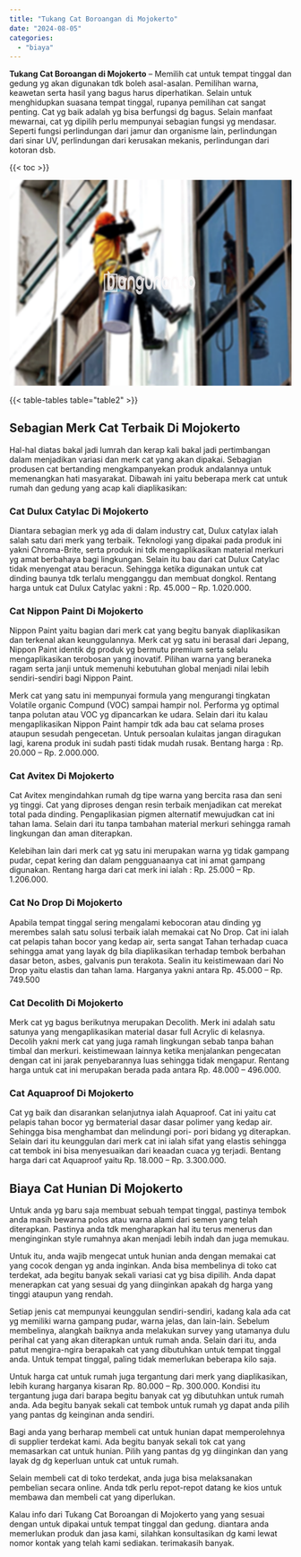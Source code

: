 ```yaml
---
title: "Tukang Cat Boroangan di Mojokerto"
date: "2024-08-05"
categories: 
  - "biaya"
---
```


**Tukang Cat Boroangan di Mojokerto** – Memilih cat untuk tempat tinggal dan gedung yg akan digunakan tdk boleh asal-asalan. Pemilihan warna, keawetan serta hasil yang bagus harus diperhatikan. Selain untuk menghidupkan suasana tempat tinggal, rupanya pemilihan cat sangat penting. Cat yg baik adalah yg bisa berfungsi dg bagus. Selain manfaat mewarnai, cat yg dipilih perlu mempunyai sebagian fungsi yg mendasar. Seperti fungsi perlindungan dari jamur dan organisme lain, perlindungan dari sinar UV, perlindungan dari kerusakan mekanis, perlindungan dari kotoran dsb.

{{< toc >}}

![Tukang Cat Boroangan di Mojokerto](/images/jasa-cat-murah09.png)

{{< table-tables table="table2" >}}

## Sebagian Merk Cat Terbaik Di Mojokerto

Hal-hal diatas bakal jadi lumrah dan kerap kali bakal jadi pertimbangan dalam menjadikan variasi dan merk cat yang akan dipakai. Sebagian produsen cat bertanding mengkampanyekan produk andalannya untuk memenangkan hati masyarakat. Dibawah ini yaitu beberapa merk cat untuk rumah dan gedung yang acap kali diaplikasikan:

### Cat Dulux Catylac Di Mojokerto

Diantara sebagian merk yg ada di dalam industry cat, Dulux catylax ialah salah satu dari merk yang terbaik. Teknologi yang dipakai pada produk ini yakni Chroma-Brite, serta produk ini tdk mengaplikasikan material merkuri yg amat berbahaya bagi lingkungan. Selain itu bau dari cat Dulux Catylac tidak menyengat atau beracun. Sehingga ketika digunakan untuk cat dinding baunya tdk terlalu mengganggu dan membuat dongkol. Rentang harga untuk cat Dulux Catylac yakni : Rp. 45.000 – Rp. 1.020.000.

### Cat Nippon Paint Di Mojokerto

Nippon Paint yaitu bagian dari merk cat yang begitu banyak diaplikasikan dan terkenal akan keunggulannya. Merk cat yg satu ini berasal dari Jepang, Nippon Paint identik dg produk yg bermutu premium serta selalu mengaplikasikan terobosan yang inovatif. Pilihan warna yang beraneka ragam serta janji untuk memenuhi kebutuhan global menjadi nilai lebih sendiri-sendiri bagi Nippon Paint.

Merk cat yang satu ini mempunyai formula yang mengurangi tingkatan Volatile organic Compund (VOC) sampai hampir nol. Performa yg optimal tanpa polutan atau VOC yg dipancarkan ke udara. Selain dari itu kalau mengaplikasikan Nippon Paint hampir tdk ada bau cat selama proses ataupun sesudah pengecetan. Untuk persoalan kulaitas jangan diragukan lagi, karena produk ini sudah pasti tidak mudah rusak. Bentang harga : Rp. 20.000 – Rp. 2.000.000.

### Cat Avitex Di Mojokerto

Cat Avitex mengindahkan rumah dg tipe warna yang bercita rasa dan seni yg tinggi. Cat yang diproses dengan resin terbaik menjadikan cat merekat total pada dinding. Pengaplikasian pigmen alternatif mewujudkan cat ini tahan lama. Selain dari itu tanpa tambahan material merkuri sehingga ramah lingkungan dan aman diterapkan.

Kelebihan lain dari merk cat yg satu ini merupakan warna yg tidak gampang pudar, cepat kering dan dalam pengguanaanya cat ini amat gampang digunakan. Rentang harga dari cat merk ini ialah : Rp. 25.000 – Rp. 1.206.000.

### Cat No Drop Di Mojokerto

Apabila tempat tinggal sering mengalami kebocoran atau dinding yg merembes salah satu solusi terbaik ialah memakai cat No Drop. Cat ini ialah cat pelapis tahan bocor yang kedap air, serta sangat Tahan terhadap cuaca sehingga amat yang layak dg bila diaplikasikan terhadap tembok berbahan dasar beton, asbes, galvanis pun terakota. Sealin itu keistimewaan dari No Drop yaitu elastis dan tahan lama. Harganya yakni antara Rp. 45.000 – Rp. 749.500

### Cat Decolith Di Mojokerto

Merk cat yg bagus berikutnya merupakan Decolith. Merk ini adalah satu satunya yang mengaplikasikan material dasar full Acrylic di kelasnya. Decolih yakni merk cat yang juga ramah lingkungan sebab tanpa bahan timbal dan merkuri. keistimewaan lainnya ketika menjalankan pengecatan dengan cat ini jarak penyebarannya luas sehingga tidak mengapur. Rentang harga untuk cat ini merupakan berada pada antara Rp. 48.000 – 496.000.

### Cat Aquaproof Di Mojokerto

Cat yg baik dan disarankan selanjutnya ialah Aquaproof. Cat ini yaitu cat pelapis tahan bocor yg bermaterial dasar dasar polimer yang kedap air. Sehingga bisa menghambat dan melindungi pori- pori bidang yg diterapkan. Selain dari itu keunggulan dari merk cat ini ialah sifat yang elastis sehingga cat tembok ini bisa menyesuaikan dari keaadan cuaca yg terjadi. Bentang harga dari cat Aquaproof yaitu Rp. 18.000 – Rp. 3.300.000.

## Biaya Cat Hunian Di Mojokerto

Untuk anda yg baru saja membuat sebuah tempat tinggal, pastinya tembok anda masih bewarna polos atau warna alami dari semen yang telah diterapkan. Pastinya anda tdk mengharapkan hal itu terus menerus dan menginginkan style rumahnya akan menjadi lebih indah dan juga memukau.

Untuk itu, anda wajib mengecat untuk hunian anda dengan memakai cat yang cocok dengan yg anda inginkan. Anda bisa membelinya di toko cat terdekat, ada begitu banyak sekali variasi cat yg bisa dipilih. Anda dapat menerapkan cat yang sesuai dg yang diinginkan apakah dg harga yang tinggi ataupun yang rendah.

Setiap jenis cat mempunyai keunggulan sendiri-sendiri, kadang kala ada cat yg memiliki warna gampang pudar, warna jelas, dan lain-lain. Sebelum membelinya, alangkah baiknya anda melakukan survey yang utamanya dulu perihal cat yang akan diterapkan untuk rumah anda. Selain dari itu, anda patut mengira-ngira berapakah cat yang dibutuhkan untuk tempat tinggal anda. Untuk tempat tinggal, paling tidak memerlukan beberapa kilo saja.

Untuk harga cat untuk rumah juga tergantung dari merk yang diaplikasikan, lebih kurang harganya kisaran Rp. 80.000 – Rp. 300.000. Kondisi itu tergantung juga dari barapa begitu banyak cat yg dibutuhkan untuk rumah anda. Ada begitu banyak sekali cat tembok untuk rumah yg dapat anda pilih yang pantas dg keinginan anda sendiri.

Bagi anda yang berharap membeli cat untuk hunian dapat memperolehnya di supplier terdekat kami. Ada begitu banyak sekali tok cat yang memasarkan cat untuk hunian. Pilih yang pantas dg yg diinginkan dan yang layak dg dg keperluan untuk cat untuk rumah.

Selain membeli cat di toko terdekat, anda juga bisa melaksanakan pembelian secara online. Anda tdk perlu repot-repot datang ke kios untuk membawa dan membeli cat yang diperlukan.

Kalau info dari Tukang Cat Boroangan di Mojokerto yang yang sesuai dengan untuk dipakai untuk tempat tinggal dan gedung. diantara anda memerlukan produk dan jasa kami, silahkan konsultasikan dg kami lewat nomor kontak yang telah kami sediakan. terimakasih banyak.
